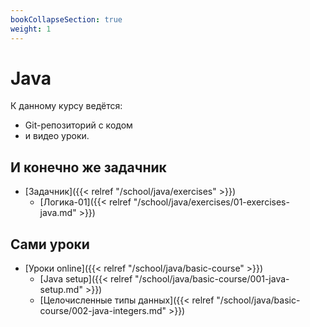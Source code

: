 ```yaml
---
bookCollapseSection: true
weight: 1
---
```


# Java

К данному курсу ведётся:
- Git-репозиторий с кодом
- и видео уроки.

## И конечно же задачник
  - [Задачник]({{< relref "/school/java/exercises" >}})
    - [Логика-01]({{< relref "/school/java/exercises/01-exercises-java.md" >}})
    
## Сами уроки

  - [Уроки online]({{< relref "/school/java/basic-course" >}})
    - [Java setup]({{< relref "/school/java/basic-course/001-java-setup.md" >}})
    - [Целочисленные типы данных]({{< relref "/school/java/basic-course/002-java-integers.md" >}})